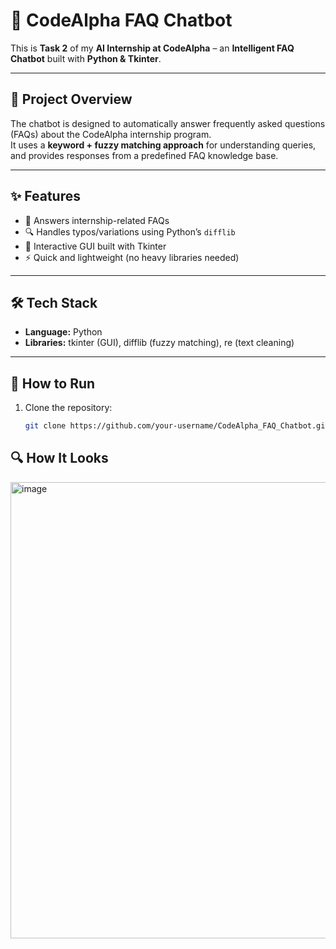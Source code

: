 # 🤖 CodeAlpha FAQ Chatbot

This is **Task 2** of my **AI Internship at CodeAlpha** – an **Intelligent FAQ Chatbot** built with **Python & Tkinter**.

---

## 📌 Project Overview
The chatbot is designed to automatically answer frequently asked questions (FAQs) about the CodeAlpha internship program.  
It uses a **keyword + fuzzy matching approach** for understanding queries, and provides responses from a predefined FAQ knowledge base.  

---

## ✨ Features
- 🧠 Answers internship-related FAQs  
- 🔍 Handles typos/variations using Python’s `difflib`  
- 🎨 Interactive GUI built with Tkinter  
- ⚡ Quick and lightweight (no heavy libraries needed)  

---

## 🛠️ Tech Stack
- **Language:** Python  
- **Libraries:** tkinter (GUI), difflib (fuzzy matching), re (text cleaning)  

---

## 📂 How to Run
1. Clone the repository:
   ```bash
   git clone https://github.com/your-username/CodeAlpha_FAQ_Chatbot.git
## 🔍 How It Looks
<img width="787" height="730" alt="image" src="https://github.com/user-attachments/assets/8a0a4281-498a-4ca7-9986-a2245325c4c0" />
